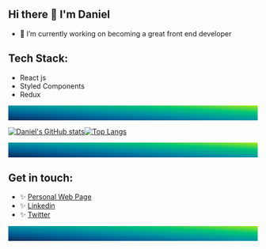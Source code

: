 ## Hi there 👋 I'm Daniel

- 🔭 I’m currently working on becoming a great front end developer

## Tech Stack:

- React js
- Styled Components
- Redux

<div style="width:100%; height:30px; background-image: linear-gradient(to right top, #0c2b59, #005f96, #0094a3, #00c677, #a8eb12);"></div>

[![Daniel's GitHub stats](https://github-readme-stats.vercel.app/api?username=Danieruone)](https://github.com/Danieruone/github-readme-stats)[![Top Langs](https://github-readme-stats.vercel.app/api/top-langs/?username=Danieruone&exclude_repo=jumper-fox,Danieruone.github.io&layout=compact)](https://github.com/Danieruone/github-readme-stats)

<div style="width:100%; height:30px; background-image: linear-gradient(to right top, #0c2b59, #005f96, #0094a3, #00c677, #a8eb12);"></div>

## Get in touch:

- ✨ [Personal Web Page](www.linkedin.com/in/daniel-mendoza-developer)
- ✨ [Linkedin](www.linkedin.com/in/daniel-mendoza-developer)
- ✨ [Twitter](https://twitter.com/Darudev)

<div style="width:100%; height:30px; background-image: linear-gradient(to right top, #0c2b59, #005f96, #0094a3, #00c677, #a8eb12);"></div>
